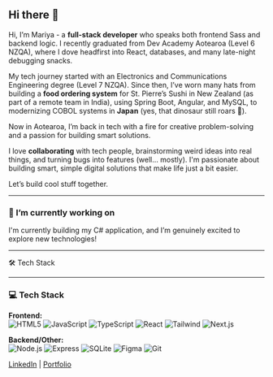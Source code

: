 ## Hi there 👋

Hi, I’m Mariya - a **full-stack developer** who speaks both frontend Sass and backend logic. I recently graduated from Dev Academy Aotearoa (Level 6 NZQA), where I dove headfirst into React, databases, and many late-night debugging snacks.

My tech journey started with an Electronics and Communications Engineering degree (Level 7 NZQA). Since then, I’ve worn many hats  from building a **food ordering system** for St. Pierre’s Sushi in New Zealand (as part of a remote team in India), using Spring Boot, Angular, and MySQL, to modernizing COBOL systems in **Japan** (yes, that dinosaur still roars 🦖).

Now in Aotearoa, I’m back in tech with a  fire for creative problem-solving and a passion for building smart solutions.

I love **collaborating** with tech people, brainstorming weird ideas into real things, and turning bugs into features (well… mostly). I'm passionate about building smart, simple digital solutions that make life just a bit easier.

Let’s build cool stuff together.

---------------------------------------------------------------------------------------------------------------------------
### 🔭 I’m currently working on

I'm currently building my C# application, and I’m genuinely excited to explore new technologies!

-------------------------------------------------------------------------------------------------------------------------

🛠 Tech Stack 
________________
 
### 💻 Tech Stack
**Frontend:**  
![HTML5](https://img.shields.io/badge/-HTML5-E34F26?style=flat&logo=html5&logoColor=white)
![JavaScript](https://img.shields.io/badge/-JavaScript-F7DF1E?style=flat&logo=javascript&logoColor=black)
![TypeScript](https://img.shields.io/badge/-TypeScript-3178C6?style=flat&logo=typescript&logoColor=white)
![React](https://img.shields.io/badge/-React-61DAFB?style=flat&logo=react&logoColor=black)
![Tailwind](https://img.shields.io/badge/-Tailwind_CSS-06B6D4?style=flat&logo=tailwind-css&logoColor=white)
![Next.js](https://img.shields.io/badge/-Next.js-000000?style=flat&logo=next.js&logoColor=white)

**Backend/Other:**  
![Node.js](https://img.shields.io/badge/-Node.js-339933?style=flat&logo=node.js&logoColor=white)
![Express](https://img.shields.io/badge/-Express-000000?style=flat&logo=express&logoColor=white)
![SQLite](https://img.shields.io/badge/-SQLite-003B57?style=flat&logo=sqlite&logoColor=white)
![Figma](https://img.shields.io/badge/-Figma-F24E1E?style=flat&logo=figma&logoColor=white)
![Git](https://img.shields.io/badge/-Git-F05032?style=flat&logo=git&logoColor=white)

[LinkedIn](https://www.linkedin.com/in/tommariya/) | [Portfolio](https://mariyatom-portfolio.vercel.app/) 



<!--
**mariyatom/MariyaTom** is a ✨ _special_ ✨ repository because its `README.md` (this file) appears on your GitHub profile.

Here are some ideas to get you started:

- 🔭 I’m currently working on ...
- 🌱 I’m currently learning ...
- 👯 I’m looking to collaborate on ...
- 🤔 I’m looking for help with ...
- 💬 Ask me about ...
- 📫 How to reach me: ...
- 😄 Pronouns: ...
- ⚡ Fun fact: ...
-->
